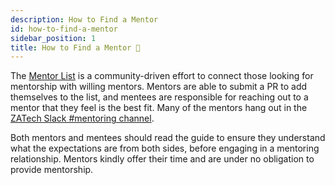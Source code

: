 ```yaml
---
description: How to Find a Mentor
id: how-to-find-a-mentor
sidebar_position: 1
title: How to Find a Mentor 🔭
---
```

<head>
    <meta property="og:title" content="How to Find a Mentor" />
    <meta property="og:type" content="article" />
    <meta property="og:url" content="https://www.developermentoring.guide/finding-a-mentor/how-to-find-a-mentor" />
</head>

The [Mentor List](mentor-list) is a community-driven effort to connect those looking for mentorship with willing mentors. Mentors are able to submit a PR to add themselves to the list, and mentees are responsible for reaching out to a mentor that they feel is the best fit. Many of the mentors hang out in the [ZATech Slack #mentoring channel](https://zatech.co.za/).

Both mentors and mentees should read the guide to ensure they understand what the expectations are from both sides, before engaging in a mentoring relationship. Mentors kindly offer their time and are under no obligation to provide mentorship.
